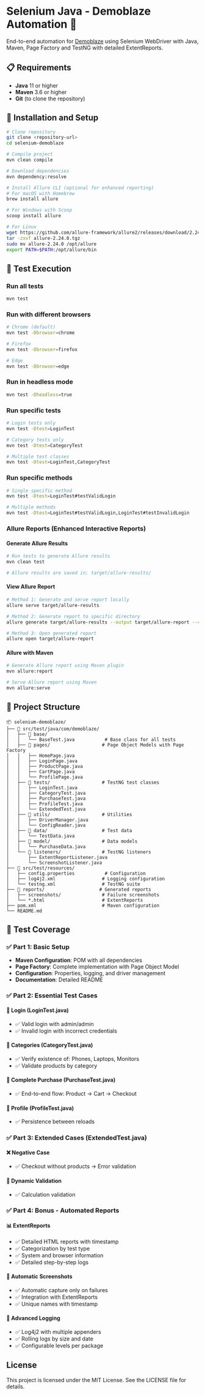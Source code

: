 # Selenium Java - Demoblaze Automation 🚀

End-to-end automation for [Demoblaze](https://www.demoblaze.com/) using Selenium WebDriver with Java, Maven, Page Factory and TestNG with detailed ExtentReports.

## 📋 Requirements

- **Java** 11 or higher
- **Maven** 3.6 or higher
- **Git** (to clone the repository)

## 🚀 Installation and Setup

```bash
# Clone repository
git clone <repository-url>
cd selenium-demoblaze

# Compile project
mvn clean compile

# Download dependencies
mvn dependency:resolve

# Install Allure CLI (optional for enhanced reporting)
# For macOS with Homebrew
brew install allure

# For Windows with Scoop
scoop install allure

# For Linux
wget https://github.com/allure-framework/allure2/releases/download/2.24.0/allure-2.24.0.tgz
tar -zxvf allure-2.24.0.tgz
sudo mv allure-2.24.0 /opt/allure
export PATH=$PATH:/opt/allure/bin
```

## 🧪 Test Execution

### Run all tests
```bash
mvn test
```

### Run with different browsers
```bash
# Chrome (default)
mvn test -Dbrowser=chrome

# Firefox
mvn test -Dbrowser=firefox

# Edge
mvn test -Dbrowser=edge
```

### Run in headless mode
```bash
mvn test -Dheadless=true
```

### Run specific tests
```bash
# Login tests only
mvn test -Dtest=LoginTest

# Category tests only
mvn test -Dtest=CategoryTest

# Multiple test classes
mvn test -Dtest=LoginTest,CategoryTest
```

### Run specific methods
```bash
# Single specific method
mvn test -Dtest=LoginTest#testValidLogin

# Multiple methods
mvn test -Dtest=LoginTest#testValidLogin,LoginTest#testInvalidLogin
```
### Allure Reports (Enhanced Interactive Reports)

#### Generate Allure Results
```bash
# Run tests to generate Allure results
mvn clean test

# Allure results are saved in: target/allure-results/
```

#### View Allure Report
```bash
# Method 1: Generate and serve report locally
allure serve target/allure-results

# Method 2: Generate report to specific directory
allure generate target/allure-results --output target/allure-report --clean

# Method 3: Open generated report
allure open target/allure-report
```

#### Allure with Maven
```bash
# Generate Allure report using Maven plugin
mvn allure:report

# Serve Allure report using Maven
mvn allure:serve
```

## 📁 Project Structure

```
📦 selenium-demoblaze/
├── 📂 src/test/java/com/demoblaze/
│   ├── 📂 base/
│   │   └── BaseTest.java           # Base class for all tests
│   ├── 📂 pages/                   # Page Object Models with Page Factory
│   │   ├── HomePage.java
│   │   ├── LoginPage.java
│   │   ├── ProductPage.java
│   │   ├── CartPage.java
│   │   └── ProfilePage.java
│   ├── 📂 tests/                   # TestNG test classes
│   │   ├── LoginTest.java
│   │   ├── CategoryTest.java
│   │   ├── PurchaseTest.java
│   │   ├── ProfileTest.java
│   │   └── ExtendedTest.java
│   ├── 📂 utils/                   # Utilities
│   │   ├── DriverManager.java
│   │   └── ConfigReader.java
│   ├── 📂 data/                    # Test data
│   │   └── TestData.java
│   ├── 📂 model/                   # Data models
│   │   └── PurchaseData.java
│   └── 📂 listeners/               # TestNG listeners
│       ├── ExtentReportListener.java
│       └── ScreenshotListener.java
├── 📂 src/test/resources/
│   ├── config.properties           # Configuration
│   ├── log4j2.xml                 # Logging configuration
│   └── testng.xml                 # TestNG suite
├── 📂 reports/                    # Generated reports
│   ├── screenshots/               # Failure screenshots
│   └── *.html                     # ExtentReports
├── pom.xml                        # Maven configuration
└── README.md
```

## 🎯 Test Coverage

### ✅ Part 1: Basic Setup
- **Maven Configuration**: POM with all dependencies
- **Page Factory**: Complete implementation with Page Object Model
- **Configuration**: Properties, logging, and driver management
- **Documentation**: Detailed README

### ✅ Part 2: Essential Test Cases

#### 🔐 Login (LoginTest.java)
- ✅ Valid login with admin/admin
- ✅ Invalid login with incorrect credentials

#### 📁 Categories (CategoryTest.java)
- ✅ Verify existence of: Phones, Laptops, Monitors
- ✅ Validate products by category

#### 🛒 Complete Purchase (PurchaseTest.java)
- ✅ End-to-end flow: Product → Cart → Checkout

#### 👤 Profile (ProfileTest.java)
- ✅ Persistence between reloads

### ✅ Part 3: Extended Cases (ExtendedTest.java)

#### ❌ Negative Case
- ✅ Checkout without products → Error validation

#### 🔢 Dynamic Validation
- ✅ Calculation validation

### ✅ Part 4: Bonus - Automated Reports

#### 📊 ExtentReports
- ✅ Detailed HTML reports with timestamp
- ✅ Categorization by test type
- ✅ System and browser information
- ✅ Detailed step-by-step logs

#### 📸 Automatic Screenshots
- ✅ Automatic capture only on failures
- ✅ Integration with ExtentReports
- ✅ Unique names with timestamp

#### 📝 Advanced Logging
- ✅ Log4j2 with multiple appenders
- ✅ Rolling logs by size and date
- ✅ Configurable levels per package

## License
This project is licensed under the MIT License. See the LICENSE file for details.